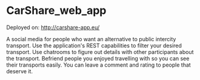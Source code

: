 # CarShare_web_app

Deployed on: http://carshare-app.eu/


A social media for people who want an alternative to public intercity transport. Use the application's REST capabilities to filter your desired transport.
Use chatrooms to figure out details with other participants about the transport. Befriend people you enjoyed travelling with so you can see their transports easily.
You can leave a comment and rating to people that deserve it.
